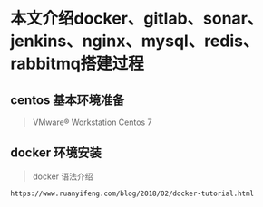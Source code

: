 # 本文介绍docker、gitlab、sonar、jenkins、nginx、mysql、redis、rabbitmq搭建过程

## centos 基本环境准备
> VMware® Workstation
> Centos 7

## docker 环境安装
> docker 语法介绍
```code
https://www.ruanyifeng.com/blog/2018/02/docker-tutorial.html
```
